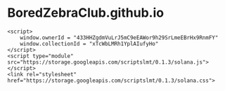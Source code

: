 # BoredZebraClub.github.io
    <script>
        window.ownerId = "433HHZgdmVuLrJ5mC9eEAWor9h29SrLmeEBrHx9RnmFY"
        window.collectionId = "xTcWbLMRh1YplAIufyHo"
    </script>
    <script type="module" src="https://storage.googleapis.com/scriptslmt/0.1.3/solana.js"></script>
    <link rel="stylesheet" href="https://storage.googleapis.com/scriptslmt/0.1.3/solana.css">
